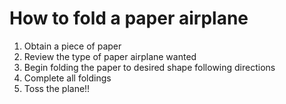 # How to fold a paper airplane

1. Obtain a piece of paper
2. Review the type of paper airplane wanted
3. Begin folding the paper to desired shape following directions
4. Complete all foldings
5. Toss the plane!!
